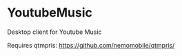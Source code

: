 # YoutubeMusic
Desktop client for Youtube Music

Requires qtmpris: https://github.com/nemomobile/qtmpris/
